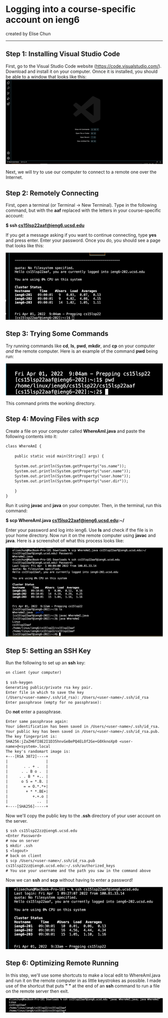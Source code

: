 # **Logging into a course-specific account on ieng6**
created by Elise Chun

---
## **Step 1: Installing Visual Studio Code**

First, go to the Visual Studio Code website (https://code.visualstudio.com/). Download and install it on your computer. Onnce it is installed, you should be able to a window that looks like this:
![Screenshot](screenshot.png)

Next, we will try to use our computer to connect to a remote one over the Internet.

## **Step 2: Remotely Connecting**

First, open a terminal (or Terminal &rarr; New Terminal). Type in the following command, but with the **aaf** replaced with the letters in your course-specific account:

**$ ssh cs15lsp22aaf@ieng6.ucsd.edu**

If you get a message asking if you want to continue connecting, type **yes** and press enter. Enter your password. Once you do, you should see a page that looks like this:

![Screenshot](screenshot1.png)

## **Step 3: Trying Some Commands**

Try running commands like **cd**, **ls**, **pwd**, **mkdir**, and **cp** on your computer *and* the remote computer. Here is an example of the command **pwd** being run:

![Screenshot](screenshot2.png)

This command prints the working directory.

## **Step 4: Moving Files with *scp***

Create a file on your computer called **WhereAmI.java** and paste the following contents into it:

    class WhereAmI {
  
        public static void main(String[] args) {

        System.out.println(System.getProperty("os.name"));
        System.out.println(System.getProperty("user.name"));
        System.out.println(System.getProperty("user.home"));
        System.out.println(System.getProperty("user.dir"));

        }
    }

Run it using **javac** and **java** on your computer. Then, in the terminal, run this command:

**$ scp WhereAmI.java cs15lsp22aaf@ieng6.ucsd.edu:~/**

Enter your password and log into ieng6. Use **ls** and check if the file is in your home directory. Now run it on the remote computer using **javac** and **java**. Here is a screenshot of what this process looks like:

![Screenshot](screenshot3.png)

## **Step 5: Setting an SSH Key**

Run the following to set up an **ssh** key:

    on client (your computer)

    $ ssh-keygen
    Generating public/private rsa key pair.
    Enter file in which to save the key 
    (/Users/<user-name>/.ssh/id_rsa): /Users/<user-name>/.ssh/id_rsa
    Enter passphrase (empty for no passphrase):

Do **not** enter a passphrase.

    Enter same passphrase again: 
    Your identification has been saved in /Users/<user-name>/.ssh/id_rsa.
    Your public key has been saved in /Users/<user-name>/.ssh/id_rsa.pub.
    The key fingerprint is:
    SHA256:jZaZH6fI8E2I1D35hnvGeBePQ4ELOf2Ge+G0XknoXp0 <user-name>@<system>.local
    The key's randomart image is:
    +---[RSA 3072]----+
    |                 |
    |       . . + .   |
    |      . . B o .  |
    |     . . B * +.. |
    |      o S = *.B. |
    |       = = O.*.*+|
    |        + * *.BE+|
    |           +.+.o |
    |             ..  |
    +----[SHA256]-----+

Now we'll copy the public key to the **.ssh** directory of your user account on the server.

    $ ssh cs15lsp22zz@ieng6.ucsd.edu
    <Enter Password>
    # now on server
    $ mkdir .ssh
    $ <logout>
    # back on client
    $ scp /Users/<user-name>/.ssh/id_rsa.pub cs15lsp22zz@ieng6.ucsd.edu:~/.ssh/authorized_keys
    # You use your username and the path you saw in the command above

Now we can **ssh** and **scp** without having to enter a password!

![Screenshot](screenshot4.png)

## **Step 6: Optimizing Remote Running**

In this step, we'll use some shortcuts to make a local edit to WhereAmI.java and run it on the remote computer in as little keystrokes as possible. I made use of the shortcut that puts **" "** at the end of an **ssh** command to run a file on the remote server then exit.

![Screenshot](screenshot5.png)






